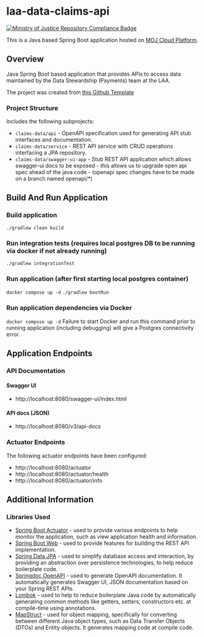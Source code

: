 # laa-data-claims-api
[![Ministry of Justice Repository Compliance Badge](https://github-community.service.justice.gov.uk/repository-standards/api/laa-data-claims-api/badge)](https://github-community.service.justice.gov.uk/repository-standards/laa-data-claims-api)

This is a Java based Spring Boot application hosted on [MOJ Cloud Platform](https://user-guide.cloud-platform.service.justice.gov.uk/documentation/concepts/what-is-the-cloud-platform.html).

## Overview

Java Spring Boot based application that provides APIs to access data maintained by the Data Stewardship (Payments) team at the LAA.

The project was created from [this Github Template](https://github.com/ministryofjustice/laa-spring-boot-microservice-template) 

### Project Structure
Includes the following subprojects:

- `claims-data/api` - OpenAPI specification used for generating API stub interfaces and documentation.
- `claims-data/service` - REST API service with CRUD operations interfacing a JPA repository.
- `claims-data/swagger-ui-app` - Stub REST API application which allows swagger-ui docs to be exposed
                                - this allows us to upgrade open api spec ahead of the java code 
                                - (openapi spec changes have to be made on a branch named openapi/*)

## Build And Run Application

### Build application
`./gradlew clean build`

### Run integration tests (requires local postgres DB to be running via docker if not already running)

`./gradlew integrationTest`

### Run application (after first starting local postgres container)
`docker compose up -d`
`./gradlew bootRun`

### Run application dependencies via Docker
`docker compose up -d`
Failure to start Docker and run this command prior to running application (including debugging) will give a Postgres connectivity error.

## Application Endpoints

### API Documentation

#### Swagger UI
- http://localhost:8080/swagger-ui/index.html
#### API docs (JSON)
- http://localhost:8080/v3/api-docs

### Actuator Endpoints
The following actuator endpoints have been configured:
- http://localhost:8080/actuator
- http://localhost:8080/actuator/health
- http://localhost:8080/actuator/info

## Additional Information

### Libraries Used
- [Spring Boot Actuator](https://docs.spring.io/spring-boot/reference/actuator/index.html) - used to provide various endpoints to help monitor the application, such as view application health and information.
- [Spring Boot Web](https://docs.spring.io/spring-boot/reference/web/index.html) - used to provide features for building the REST API implementation.
- [Spring Data JPA](https://docs.spring.io/spring-data/jpa/reference/jpa.html) - used to simplify database access and interaction, by providing an abstraction over persistence technologies, to help reduce boilerplate code.
- [Springdoc OpenAPI](https://springdoc.org/) - used to generate OpenAPI documentation. It automatically generates Swagger UI, JSON documentation based on your Spring REST APIs.
- [Lombok](https://projectlombok.org/) - used to help to reduce boilerplate Java code by automatically generating common
  methods like getters, setters, constructors etc. at compile-time using annotations.
- [MapStruct](https://mapstruct.org/) - used for object mapping, specifically for converting between different Java object types, such as Data Transfer Objects (DTOs)
  and Entity objects. It generates mapping code at compile code.


